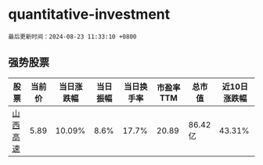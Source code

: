 # quantitative-investment

`最后更新时间：2024-08-23 11:33:10 +0800`

## 强势股票

|股票|当前价|当日涨跌幅|当日振幅|当日换手率|市盈率TTM|总市值|近10日涨跌幅|
|----|----|----|----|----|----|----|----|
|[山西高速](https://xueqiu.com/S/SZ000755)|5.89|10.09%|8.6%|17.7%|20.89|86.42亿|43.31%|
